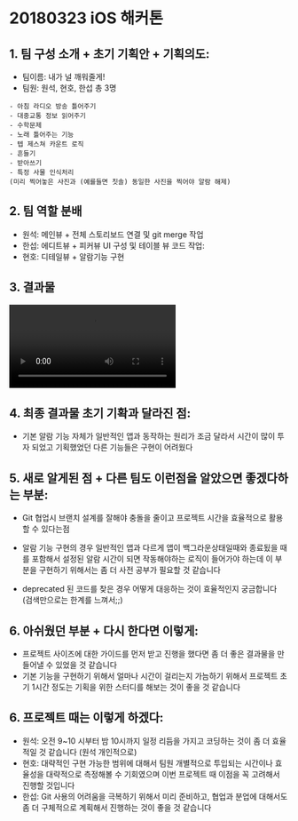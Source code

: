 # 20180323 iOS 해커톤


## 1. 팀 구성 소개 + 초기 기획안 + 기획의도: 
* 팀이름: 내가 널 깨워줄게!
* 팀원:
원석, 현호, 한섭 총 3명 

~~~
- 아침 라디오 방송 틀어주기
- 대중교통 정보 읽어주기
- 수학문제
- 노래 틀어주는 기능
- 텝 제스쳐 카운트 로직
- 흔들기 
- 받아쓰기
- 특정 사물 인식처리 
(미리 찍어놓은 사진과 (예를들면 칫솔) 동일한 사진을 찍어야 알람 해제) 
~~~

## 2. 팀 역할 분배

- 원석: 메인뷰 + 전체 스토리보드 연결 및 git  merge 작업
- 한섭: 에디트뷰 + 피커뷰 UI 구성 및 테이블 뷰 코드 작업:
- 현호: 디테일뷰 + 알람기능 구현
  
## 3. 결과물 

![Video](./WakeMeUp.mov)

## 4. 최종 결과물 초기 기확과 달라진 점:

- 기본 알람 기능 자체가 일반적인 앱과 동작하는 원리가 조금 달라서
시간이 많이 투자 되었고 기획했었던 다른 기능들은 구현이 어려웠다

## 5. 새로 알게된 점 + 다른 팀도 이런점을 알았으면 좋겠다하는 부분:

- Git 협업시 브랜치 설계를 잘해야 충돌을 줄이고 프로젝트 시간을 효율적으로 활용할 수 있다는점
- 알람 기능 구현의 경우 일반적인 앱과 다르게 앱이 백그라운상태일때와 종료됬을 때를 포함해서 설정된 알람 시간이 되면
작동해야하는 로직이 들어가야 하는데 이 부분을 구현하기 위해서는 좀 더 사전 공부가 필요할 것 같습니다

- deprecated 된 코드를 찾은 경우 어떻게 대응하는 것이 효율적인지 궁금합니다 (검색만으로는 한계를 느껴서;;)

## 6. 아쉬웠던 부분 + 다시 한다면 이렇게:

- 프로젝트 사이즈에 대한 가이드를 먼저 받고 진행을 했다면 좀 더 좋은 결과물을 만들어낼 수 있었을 것 같습니다
- 기본 기능을 구현하기 위해서 얼마나 시간이 걸리는지 가늠하기 위해서 프로젝트 초기 1시간 정도는 기획을 위한 스터디를 해보는 것이 좋을 것 같습니다

## 6. 프로젝트 때는 이렇게 하겠다:

- 원석: 오전 9~10 시부터 밤 10시까지 일정 리듬을 가지고 코딩하는 것이 좀 더 효율적일 것 같습니다 (원석 개인적으로)
- 현호: 대략적인 구현 가능한 범위에 대해서 팀원 개별적으로 투입되는 시간이나 효율성을 대략적으로 측정해볼 수 기회였으며 이번 프로젝트 때 이점을 꼭 고려해서 진행할 것입니다
- 한섭: Git 사용의 어려움을 극복하기 위해서 미리 준비하고, 협업과 분업에 대해서도 좀 더 구체적으로 계획해서 진행하는 것이 좋을 것 같습니다
